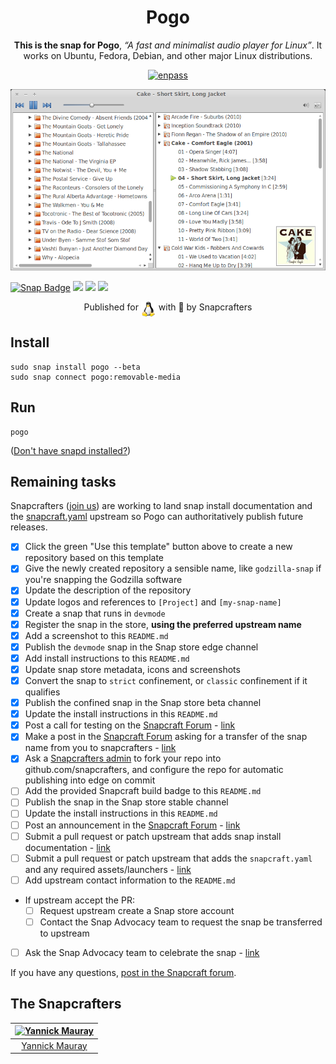 <h1 align="center">
  Pogo
</h1>

<p align="center"><b>This is the snap for Pogo</b>, <i>“A fast and minimalist audio player for Linux”</i>. It works on Ubuntu, Fedora, Debian, and other major Linux
distributions.</p>

<p align="center">
<a href="https://snapcraft.io/my-snap-name">
  <img alt="enpass" src="https://snapcraft.io/pogo/badge.svg" />
</a>
</p>

<p align="center"><img alt="Pogo" src="https://github.com/ymauray/pogo-snap/raw/main/screenshot.png"/></p>

<a href="https://snapcraft.io/pogo"><img alt="Snap Badge" src="https://snapcraft.io/pogo/badge.svg" /></a>
<a href="https://github.com/snapcrafters/pogo/actions/workflows/sync-upstream.yml"><img src="https://github.com/snapcrafters/pogo/actions/workflows/sync-upstream.yml/badge.svg"></a>
<a href="https://github.com/snapcrafters/pogo/actions/workflows/release-to-candidate.yml"><img src="https://github.com/snapcrafters/pogo/actions/workflows/release-to-candidate.yml/badge.svg"></a>
<a href="https://github.com/snapcrafters/pogo/actions/workflows/promote-to-stable.yml"><img src="https://github.com/snapcrafters/pogo/actions/workflows/promote-to-stable.yml/badge.svg"></a>

<p align="center">Published for <img src="https://raw.githubusercontent.com/anythingcodes/slack-emoji-for-techies/gh-pages/emoji/tux.png" align="top" width="24" /> with 💝 by Snapcrafters</p>

## Install

    sudo snap install pogo --beta
    sudo snap connect pogo:removable-media

<!-- Uncomment and modify this when your snap is available on the store
[![Get it from the Snap Store](https://snapcraft.io/static/images/badges/en/snap-store-white.svg)](https://snapcraft.io/my-snap-name)
-->

## Run

    pogo

([Don't have snapd installed?](https://snapcraft.io/docs/core/install))

## Remaining tasks

Snapcrafters ([join us](https://forum.snapcraft.io/t/join-snapcrafters/1325))
are working to land snap install documentation and
the [snapcraft.yaml](https://github.com/snapcrafters/fork-and-rename-me/blob/master/snap/snapcraft.yaml)
upstream so Pogo can authoritatively publish future releases.

- [x] Click the green "Use this template" button above to create a new repository based on this template
- [x] Give the newly created repository a sensible name, like `godzilla-snap` if you're snapping the Godzilla software
- [x] Update the description of the repository
- [x] Update logos and references to `[Project]` and `[my-snap-name]`
- [x] Create a snap that runs in `devmode`
- [x] Register the snap in the store, **using the preferred upstream name**
- [x] Add a screenshot to this `README.md`
- [x] Publish the `devmode` snap in the Snap store edge channel
- [x] Add install instructions to this `README.md`
- [x] Update snap store metadata, icons and screenshots
- [x] Convert the snap to `strict` confinement, or `classic` confinement if it qualifies
- [x] Publish the confined snap in the Snap store beta channel
- [x] Update the install instructions in this `README.md`
- [x] Post a call for testing on the [Snapcraft Forum](https://forum.snapcraft.io) - [link](https://forum.snapcraft.io/t/call-for-testing-pogo/26477)
- [x] Make a post in the [Snapcraft Forum](https://forum.snapcraft.io) asking for a transfer of the snap name from you to snapcrafters - [link](https://forum.snapcraft.io/t/please-transfer-ownership-of-pogo-to-snapcrafters/26598)
- [x] Ask a [Snapcrafters admin](https://github.com/orgs/snapcrafters/people?query=%20role%3Aowner) to fork your repo into github.com/snapcrafters, and configure the repo for automatic publishing into edge on commit
- [ ] Add the provided Snapcraft build badge to this `README.md`
- [ ] Publish the snap in the Snap store stable channel
- [ ] Update the install instructions in this `README.md`
- [ ] Post an announcement in the [Snapcraft Forum](https://forum.snapcraft.io) - [link]()
- [ ] Submit a pull request or patch upstream that adds snap install documentation - [link]()
- [ ] Submit a pull request or patch upstream that adds the `snapcraft.yaml` and any required assets/launchers - [link]()
- [ ] Add upstream contact information to the `README.md`
- If upstream accept the PR:
  - [ ] Request upstream create a Snap store account
  - [ ] Contact the Snap Advocacy team to request the snap be transferred to upstream
- [ ] Ask the Snap Advocacy team to celebrate the snap - [link]()

If you have any questions, [post in the Snapcraft forum](https://forum.snapcraft.io).

## The Snapcrafters

| [![Yannick Mauray](https://gravatar.com/avatar/bc0bced65e963eb5c3a16cab8b004431/?s=128)](https://github.com/ymauray/) |
| :-------------------------------------------------------------------------------------------------------------------: |
|                                     [Yannick Mauray](https://github.com/ymauray/)                                     |

<!-- Uncomment and modify this when you have upstream contacts
## Upstream

| [![Upstream Name](https://gravatar.com/avatar/bc0bced65e963eb5c3a16cab8b004431?s=128)](https://github.com/upstreamname) |
| :---: |
| [Upstream Name](https://github.com/upstreamname) |
-->
